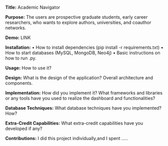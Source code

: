 **Title:** Academic Navigator

**Purpose:** The users are prospective graduate students, early career researchers, who wants to explore authors, universities, and coauthor networks.

**Demo:** LINK

**Installation:** 
  • How to install dependencies (pip install -r requirements.txt)
	•	How to start databases (MySQL, MongoDB, Neo4j)
	•	Basic instructions on how to run .py. 

**Usage:** How to use it? 

**Design:** What is the design of the application? Overall architecture and components. 

**Implementation:** How did you implement it? What frameworks and libraries or any tools have you used to realize the dashboard and functionalities? 

**Database Techniques:** What database techniques have you implemented? How? 

**Extra-Credit Capabilities:** What extra-credit capabilities have you developed if any? 

**Contributions:** I did this project individually,and I spent .....
